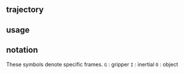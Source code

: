 ## trajectory
## usage 

## notation
These symbols denote specific frames. 
`G` : gripper
`I` : inertial 
`O` : object  
